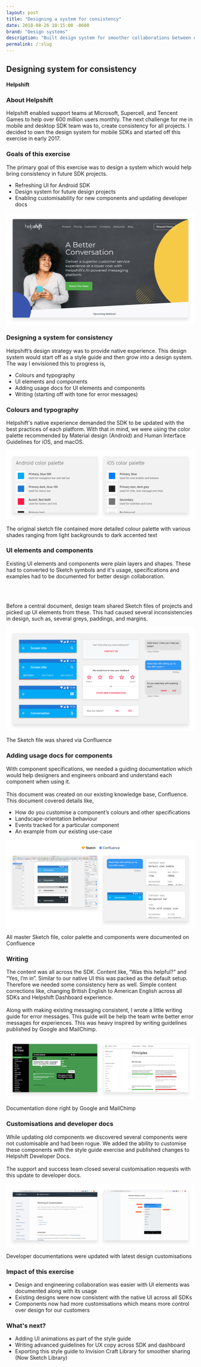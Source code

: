 ```yaml
---
layout: post
title: "Designing a system for consistency"
date: 2018-08-26 10:15:00 -0600
brand: "Design systems"
description: "Built design system for smoother collaborations between designers and engineers. Aligning our existing interface designs with experiences standards by Android and iOS."
permalink: /:slug
---
```



<section id="hero">
  <div class="container">
    <h2>Designing system for consistency</h2>
    <h4>Helpshift</h4>
  </div>
</section>
<section id="content">
  <div id="introduction" class="process-step grid-of-two small-container">
    <div>
      <h3>About Helpshift</h3>
      <p>Helpshift enabled support teams at Microsoft, Supercell, and Tencent Games to help over 600 million users monthly. The next challenge for me in mobile and desktop SDK team was to, create consistency for all projects. I decided to own the design system for mobile SDKs and started off this exercise in early 2017.</p>
    </div>
    <div>
      <h3>Goals of this exercise</h3>
      <p>The primary goal of this exercise was to design a system which would help bring consistency in future SDK projects.</p>
      <ul>
        <li>Refreshing UI for Android SDK</li>
        <li>Design system for future design projects</li>
        <li>Enabling customisability for new components and updating developer docs</li>
      </ul>
    </div>
  </div>
  <img src="/assets/learning-educating-accessibility/landing.png" alt="Landing page for Helpshift"/>
  <div class="process-step">
    <h3>Designing a system for consistency</h3>
    <p>
    Helpshift’s design strategy was to provide native experience. This design system would start off as a style guide and then grow into a design system. The way I envisioned this to progress is,
    </p>
    <ul>
      <li>Colours and typography</li>
      <li>UI elements and components</li>
      <li>Adding usage docs for UI elements and components</li>
      <li>Writing (starting off with tone for error messages)</li>
    </ul>
  </div>
  <div class="process-step">
    <h3>Colours and typography</h3>
    <p>Helpshift's native experience demanded the SDK to be updated with the best practices of each platform. With that in mind, we were using the color palette recommended by Material design (Android) and Human Interface Guidelines for iOS, and macOS.</p>
  </div>
  <div class="process-step image-container">
    <img src="/assets/designing-system-for-consistency/colors-1.png" alt="Color palette in Helpshift style guide"/>
    <p>The original sketch file contained more detailed colour palette with various shades ranging from light backgrounds to dark accented text</p>
  </div>
  <div class="process-step">
    <h3>UI elements and components</h3>
    <p>Existing UI elements and components were plain layers and shapes. These had to converted to Sketch symbols and it's usage, specifications and examples had to be documented for better design collaboration.</p>
    <br><br>
    <p>Before a central document, design team shared Sketch files of projects and picked up UI elements from these. This had caused several inconsistencies in design, such as, several greys, paddings, and margins.</p>
  </div>
  <div class="process-step image-container">
    <img src="/assets/designing-system-for-consistency/elements-1.png" alt="UI components existing in Sketch"/>
    <p>The Sketch file was shared via Confluence</p>
  </div>
  <div class="process-step">
    <h3>Adding usage docs for components</h3>
    <p>With component specifications, we needed a guiding documentation which would help designers and engineers onboard and understand each component when using it.
    <br><br>
    This document was created on our existing knowledge base, Confluence. This document covered details like,
    </p>
    <ul>
      <li>How do you customise a component’s colours and other specifications</li>
      <li>Landscape-orientation behaviour</li>
      <li>Events tracked for a particular component</li>
      <li>An example from our existing use-case</li>
    </ul>
  </div>
  <div class="process-step image-container">
    <img src="/assets/designing-system-for-consistency/documents-1.png" alt="UI components preview in Sketch and Confluence"/>
    <p>All master Sketch file, color palette and components were documented on Confluence</p>
  </div>
  <div class="process-step">
    <h3>Writing</h3>
    <p>The content was all across the SDK. Content like, “Was this helpful?” and “Yes, I’m in”. Similar to our native UI this was packed as the default setup. Therefore we needed some consistency here as well. Simple content corrections like, changing British English to American English across all SDKs and Helpshift Dashboard experience.
    <br><br>
    Along with making existing messaging consistent, I wrote a little writing guide for error messages. This guide will be help the team write better error messages for experiences. This was heavy inspired by writing guidelines published by Google and MailChimp.
    </p>
  </div>
  <div class="process-step image-container">
    <img src="/assets/designing-system-for-consistency/writing-1.png" alt="Screenshot of Google Material Guideline and MailChimp's Voice and Tone"/>
    <p>Documentation done right by Google and MailChimp</p>
  </div>
  <div class="process-step">
    <h3>Customisations and developer docs</h3>
    <p>While updating old components we discovered several components were not customisable and had been rogue. We added the ability to customise these components with the style guide exercise and published changes to Helpshift Developer Docs.
    <br><br>
    The support and success team closed several customisation requests with this update to developer docs.</p>
  </div>
  <div class="process-step image-container">
    <img src="/assets/designing-system-for-consistency/devdocs-1.png" alt="Developer docs for Helpshift SDK"/>
    <p>Developer documentations were updated with latest design customisations</p>
  </div>
  <div class="grid-of-two small-container">
    <div class="process-step">
      <h3>Impact of this exercise</h3>
      <ul>
        <li>Design and engineering collaboration was easier with UI elements was documented along with its usage</li>
        <li>Existing designs were now consistent with the native UI across all SDKs</li>
        <li>Components now had more customisations which means more control over design for our customers</li>
      </ul>
    </div>
    <div class="process-step">
      <h3>What's next?</h3>
      <ul>
        <li>Adding UI animations as part of the style guide</li>
        <li>Writing advanced guidelines for UX copy across SDK and dashboard</li>
        <li>Exporting this style guide to Invision Craft Library for smoother sharing (Now Sketch Library)</li>
      </ul>
    </div>
  </div>
</section>